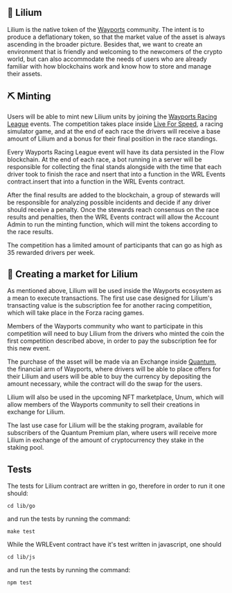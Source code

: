 ## 🌻 Lilium

Lilium is the native token of the [Wayports](https://www.wayports.app/) community. The intent is to produce a deflationary token, so that the market value of the asset is always ascending in the broader picture. Besides that, we want to create an environment that is friendly and welcoming to the newcomers of the crypto world, but can also accommodate the needs of users who are already familiar with how blockchains work and know how to store and manage their assets.

## ⛏️ Minting

Users will be able to mint new Lilium units by joining the [Wayports Racing League](https://wrl.wayports.app/) events. The competition takes place inside [Live For Speed](https://www.lfs.net/), a racing simulator game, and at the end of each race the drivers will receive a base amount of Lilium and a bonus for their final position in the race standings.

Every Wayports Racing League event will have its data persisted in the Flow blockchain. At the end of each race, a bot running in a server will be responsible for collecting the final stands alongside with the time that each driver took to finish the race and nsert that into a function in the WRL Events contract.insert that into a function in the WRL Events contract.

After the final results are added to the blockchain, a group of stewards will be responsible for analyzing possible incidents and decide if any driver should receive a penalty. Once the stewards reach consensus on the race results and penalties, then the WRL Events contract will allow the Account Admin to run the minting function, which will mint the tokens according to the race results.

The competition has a limited amount of participants that can go as high as 35 rewarded drivers per week.

## 🤝 Creating a market for Lilium

As mentioned above, Lilium will be used inside the Wayports ecosystem as a mean to execute transactions. The first use case designed for Lilium's transacting value is the subscription fee for another racing competition, which will take place in the Forza racing games.

Members of the Wayports community who want to participate in this competition will need to buy Lilium from the drivers who minted the coin the first competition described above, in order to pay the subscription fee for this new event.

The purchase of the asset will be made via an Exchange inside [Quantum](https://quantum.wayports.app/), the financial arm of Wayports, where drivers will be able to place offers for their Lilium and users will be able to buy the currency by depositing the amount necessary, while the contract will do the swap for the users.

Lilium will also be used in the upcoming NFT marketplace, Unum, which will allow members of the Wayports community to sell their creations in exchange for Lilium.

The last use case for Lilium will be the staking program, available for subscribers of the Quantum Premium plan, where users will receive more Lilium in exchange of the amount of cryptocurrency they stake in the staking pool.

## Tests

The tests for Lilium contract are written in go, therefore in order to run it one should:
```
cd lib/go
```

and run the tests by running the command:
```
make test
```

While the WRLEvent contract have it's test written in javascript, one should
```
cd lib/js
```
and run the tests by running the command:
```
npm test
```
